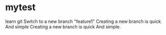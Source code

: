 # mytest
learn git
Switch to a new branch "feature1"
Creating a new branch is quick And simple
Creating a new branch is quick And simple.

